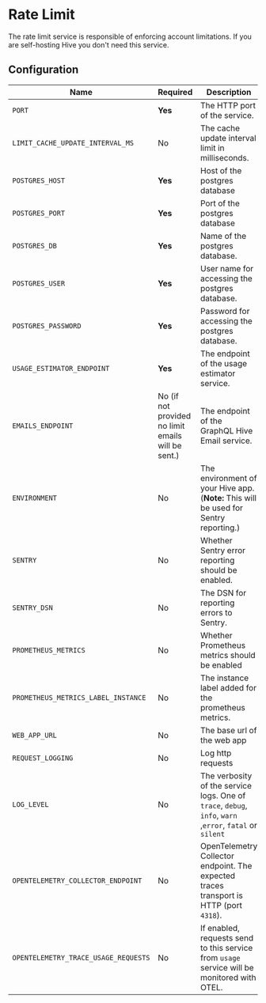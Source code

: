 # Rate Limit

The rate limit service is responsible of enforcing account limitations. If you are self-hosting Hive
you don't need this service.

## Configuration

| Name                                 | Required                                           | Description                                                                                              | Example Value                                        |
| ------------------------------------ | -------------------------------------------------- | -------------------------------------------------------------------------------------------------------- | ---------------------------------------------------- |
| `PORT`                               | **Yes**                                            | The HTTP port of the service.                                                                            | `4012`                                               |
| `LIMIT_CACHE_UPDATE_INTERVAL_MS`     | No                                                 | The cache update interval limit in milliseconds.                                                         | `60_000`                                             |
| `POSTGRES_HOST`                      | **Yes**                                            | Host of the postgres database                                                                            | `127.0.0.1`                                          |
| `POSTGRES_PORT`                      | **Yes**                                            | Port of the postgres database                                                                            | `5432`                                               |
| `POSTGRES_DB`                        | **Yes**                                            | Name of the postgres database.                                                                           | `registry`                                           |
| `POSTGRES_USER`                      | **Yes**                                            | User name for accessing the postgres database.                                                           | `postgres`                                           |
| `POSTGRES_PASSWORD`                  | **Yes**                                            | Password for accessing the postgres database.                                                            | `postgres`                                           |
| `USAGE_ESTIMATOR_ENDPOINT`           | **Yes**                                            | The endpoint of the usage estimator service.                                                             | `http://127.0.0.1:4011`                              |
| `EMAILS_ENDPOINT`                    | No (if not provided no limit emails will be sent.) | The endpoint of the GraphQL Hive Email service.                                                          | `http://127.0.0.1:6260`                              |
| `ENVIRONMENT`                        | No                                                 | The environment of your Hive app. (**Note:** This will be used for Sentry reporting.)                    | `staging`                                            |
| `SENTRY`                             | No                                                 | Whether Sentry error reporting should be enabled.                                                        | `1` (enabled) or `0` (disabled)                      |
| `SENTRY_DSN`                         | No                                                 | The DSN for reporting errors to Sentry.                                                                  | `https://dooobars@o557896.ingest.sentry.io/12121212` |
| `PROMETHEUS_METRICS`                 | No                                                 | Whether Prometheus metrics should be enabled                                                             | `1` (enabled) or `0` (disabled)                      |
| `PROMETHEUS_METRICS_LABEL_INSTANCE`  | No                                                 | The instance label added for the prometheus metrics.                                                     | `rate-limit`                                         |
| `WEB_APP_URL`                        | No                                                 | The base url of the web app                                                                              | `https://your-instance.com`                          |
| `REQUEST_LOGGING`                    | No                                                 | Log http requests                                                                                        | `1` (enabled) or `0` (disabled)                      |
| `LOG_LEVEL`                          | No                                                 | The verbosity of the service logs. One of `trace`, `debug`, `info`, `warn` ,`error`, `fatal` or `silent` | `info` (default)                                     |
| `OPENTELEMETRY_COLLECTOR_ENDPOINT`   | No                                                 | OpenTelemetry Collector endpoint. The expected traces transport is HTTP (port `4318`).                   | `http://localhost:4318/v1/traces`                    |
| `OPENTELEMETRY_TRACE_USAGE_REQUESTS` | No                                                 | If enabled, requests send to this service from `usage` service will be monitored with OTEL.              | `1` (enabled, or ``)                                 |
